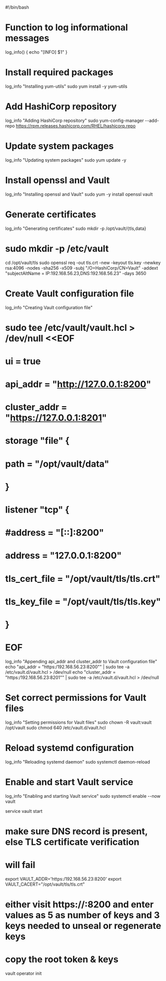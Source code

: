 #!/bin/bash

# Function to log informational messages
log_info() {
  echo "[INFO] $1"
}

# Install required packages
log_info "Installing yum-utils"
sudo yum install -y yum-utils

# Add HashiCorp repository
log_info "Adding HashiCorp repository"
sudo yum-config-manager --add-repo https://rpm.releases.hashicorp.com/RHEL/hashicorp.repo

# Update system packages
log_info "Updating system packages"
sudo yum update -y

# Install openssl and Vault
log_info "Installing openssl and Vault"
sudo yum -y install openssl vault

# Generate certificates
log_info "Generating certificates"
sudo mkdir -p /opt/vault/{tls,data}
# sudo mkdir -p /etc/vault
cd /opt/vault/tls
sudo openssl req -out tls.crt -new -keyout tls.key -newkey rsa:4096 -nodes -sha256 -x509 -subj "/O=HashiCorp/CN=Vault" -addext "subjectAltName = IP:192.168.56.23,DNS:192.168.56.23" -days 3650

# Create Vault configuration file
log_info "Creating Vault configuration file"
# sudo tee /etc/vault/vault.hcl > /dev/null <<EOF
# ui = true
# api_addr = "http://127.0.0.1:8200"
# cluster_addr = "https://127.0.0.1:8201"

# storage "file" {
#   path = "/opt/vault/data"
# }

# listener "tcp" {
#   #address       = "[::]:8200"
#   address     = "127.0.0.1:8200"
#   tls_cert_file = "/opt/vault/tls/tls.crt"
#   tls_key_file  = "/opt/vault/tls/tls.key"
# }
# EOF

log_info "Appending api_addr and cluster_addr to Vault configuration file"
echo "api_addr = \"https:/192.168.56.23:8200\"" | sudo tee -a /etc/vault.d/vault.hcl > /dev/null
echo "cluster_addr = \"https:/192.168.56.23:8201\"" | sudo tee -a /etc/vault.d/vault.hcl > /dev/null

# Set correct permissions for Vault files
log_info "Setting permissions for Vault files"
sudo chown -R vault:vault /opt/vault
sudo chmod 640 /etc/vault.d/vault.hcl

# Reload systemd configuration
log_info "Reloading systemd daemon"
sudo systemctl daemon-reload

# Enable and start Vault service
log_info "Enabling and starting Vault service"
sudo systemctl enable --now vault

service vault start

# make sure DNS record is present, else TLS certificate verification
# will fail

export VAULT_ADDR='https:/192.168.56.23:8200'
export VAULT_CACERT="/opt/vault/tls/tls.crt"

# either visit https://<IP>:8200 and enter values as 5 as number of keys and 3 keys needed to unseal or regenerate keys
# copy the root token & keys
vault operator init

